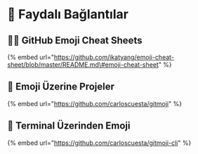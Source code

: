 # 🔗 Faydalı Bağlantılar

## 🤸‍♂️ GitHub Emoji Cheat Sheets

{% embed url="https://github.com/ikatyang/emoji-cheat-sheet/blob/master/README.md\#emoji-cheat-sheet" %}

## 🍱 Emoji Üzerine Projeler

{% embed url="https://github.com/carloscuesta/gitmoji" %}

## 🖤 Terminal Üzerinden Emoji

{% embed url="https://github.com/carloscuesta/gitmoji-cli" %}



